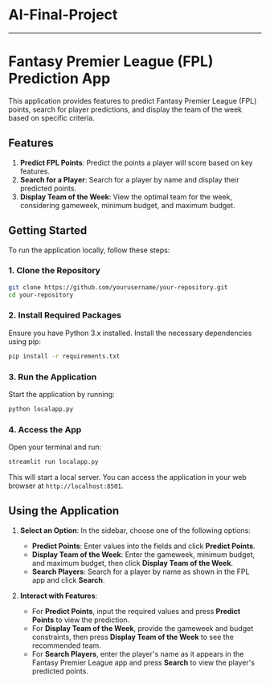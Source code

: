# AI-Final-Project

---

# Fantasy Premier League (FPL) Prediction App

This application provides features to predict Fantasy Premier League (FPL) points, search for player predictions, and display the team of the week based on specific criteria. 

## Features

1. **Predict FPL Points**: Predict the points a player will score based on key features.
2. **Search for a Player**: Search for a player by name and display their predicted points.
3. **Display Team of the Week**: View the optimal team for the week, considering gameweek, minimum budget, and maximum budget.

## Getting Started

To run the application locally, follow these steps:

### 1. Clone the Repository

```bash
git clone https://github.com/yourusername/your-repository.git
cd your-repository
```

### 2. Install Required Packages

Ensure you have Python 3.x installed. Install the necessary dependencies using pip:

```bash
pip install -r requirements.txt
```

### 3. Run the Application

Start the application by running:

```bash
python localapp.py
```

### 4. Access the App

Open your terminal and run:

```bash
streamlit run localapp.py
```

This will start a local server. You can access the application in your web browser at `http://localhost:8501`.

## Using the Application

1. **Select an Option**: In the sidebar, choose one of the following options:
   - **Predict Points**: Enter values into the fields and click **Predict Points**.
   - **Display Team of the Week**: Enter the gameweek, minimum budget, and maximum budget, then click **Display Team of the Week**.
   - **Search Players**: Search for a player by name as shown in the FPL app and click **Search**.

2. **Interact with Features**:
   - For **Predict Points**, input the required values and press **Predict Points** to view the prediction.
   - For **Display Team of the Week**, provide the gameweek and budget constraints, then press **Display Team of the Week** to see the recommended team.
   - For **Search Players**, enter the player's name as it appears in the Fantasy Premier League app and press **Search** to view the player's predicted points.

